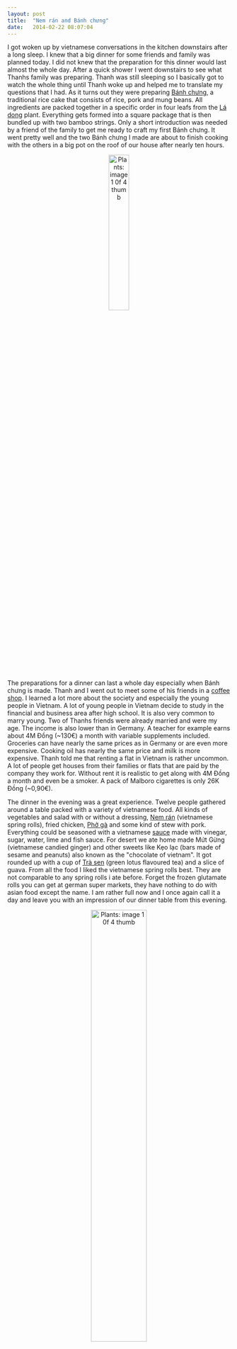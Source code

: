 ```yaml
---
layout: post
title:  "Nem rán and Bánh chưng"
date:	2014-02-22 08:07:04
---
```


I got woken up by vietnamese conversations in the kitchen downstairs after a long sleep. I knew that a big dinner  for some friends and family was planned today. I did not knew that the preparation for this dinner would last almost the whole day. After a quick shower I went downstairs to see what Thanhs family was preparing. Thanh was still sleeping so I basically got to watch the whole thing until Thanh woke up and helped me to translate my questions that I had. As it turns out they were preparing [Bánh chưng](https://en.wikipedia.org/wiki/B%C3%A1nh_ch%C6%B0ng), a traditional rice cake that consists of rice, pork and mung beans. All ingredients are packed together in a specific order in four leafs from the [Lá dong](https://en.wikipedia.org/wiki/L%C3%A1_dong) plant. Everything gets formed into a square package that is then bundled up with two bamboo strings. Only a short introduction was needed by a friend of the family to get me ready to craft my first Bánh chưng. It went pretty well and the two Bánh chưng I made are about to finish cooking with the others in a big pot on the roof of our house after nearly ten hours.

<div class="image-row" align="center">
	<div class="image-set">
       <a class="example-image-link" href="https://dl.dropboxusercontent.com/s/94mqoaffzwyrds0/2014-02-22%2012.43.14-1.jpg" data-lightbox="example-set" title="Me preparing some Bánh chưng."><img class="example-image" src="https://dl.dropboxusercontent.com/s/94mqoaffzwyrds0/2014-02-22%2012.43.14-1.jpg" alt="Plants: image 1 0f 4 thumb" width="30%" height="30%"/></a>
	</div>
</div>

The preparations for a dinner can last a whole day especially when Bánh chưng is made. Thanh and I went out to meet some of his friends in a [coffee shop](https://de-de.facebook.com/LaGente.coffee). I learned a lot more about the society and especially the young people in Vietnam. A lot of young people in Vietnam decide to study in the financial and business area after high school. It is also very common to marry young. Two of Thanhs friends were already married and were my age. The income is also lower than in Germany. A teacher for example earns about 4M Đồng (~130€) a month with variable supplements included. Groceries can have nearly the same prices as in Germany or are even more expensive. Cooking oil has nearly the same price and milk is more expensive. Thanh told me that renting a flat in Vietnam is rather uncommon. A lot of people get houses from their families or flats that are paid by the company they work for. Without rent it is realistic to get along with 4M Đồng a month and even be a smoker. A pack of Malboro cigarettes is only 26K Đồng (~0,90€).

The dinner in the evening was a great experience. Twelve people gathered around a table packed with a variety of vietnamese food. All kinds of vegetables and salad with or without a dressing, [Nem rán](https://en.wikipedia.org/wiki/Nem_ran) (vietnamese spring rolls), fried chicken, [Phở gà](https://en.wikipedia.org/wiki/Pho) and some kind of stew with pork. Everything could be seasoned with a vietnamese [sauce](https://en.wikipedia.org/wiki/N%C6%B0%E1%BB%9Bc_ch%E1%BA%A5m#N.C6.B0.E1.BB.9Bc_m.E1.BA.AFm_pha)  made with vinegar, sugar, water, lime and fish sauce. For desert we ate home made Mứt Gừng (vietnamese candied ginger) and other sweets like Kẹo lạc (bars made of sesame and peanuts) also known as the "chocolate of vietnam". It got rounded up with a cup of [Trà sen](https://en.wikipedia.org/wiki/Vietnamese_lotus_tea) (green lotus flavoured tea) and a slice of guava. From all the food I liked the vietnamese spring rolls best. They are not comparable to any spring rolls i ate before. Forget the frozen glutamate rolls you can get at german super markets, they have nothing to do with asian food except the name.
I am rather full now and I once again call it a day and leave you with an impression of our dinner table from this evening.

<div class="image-row" align="center">
	<div class="image-set">
       <a class="example-image-link" href="https://dl.dropboxusercontent.com/s/8rm3dnh0w34d4he/IMG_20140222_181036.jpg" data-lightbox="example-set" title="Our dinner table from this evening."><img class="example-image" src="https://dl.dropboxusercontent.com/s/8rm3dnh0w34d4he/IMG_20140222_181036.jpg" alt="Plants: image 1 0f 4 thumb" width="50%" height="50%"/></a>
	</div>
</div>
